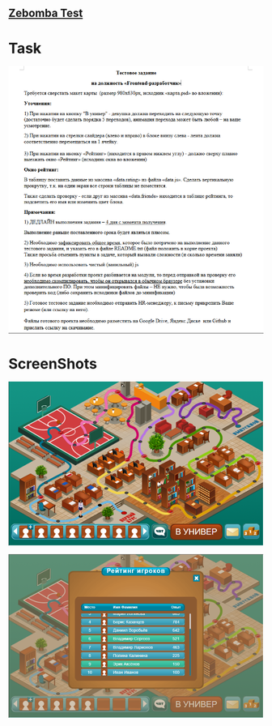 ## <a href="https://zebomba-testtask.netlify.app/">Zebomba Test</a>

# Task

![zebomba-task](https://github.com/stpkkk/ZebombaTask/blob/main/images/task.png)

# ScreenShots

![zebomba-task](https://github.com/stpkkk/ZebombaTask/blob/main/images/screenshot-1.png)

![zebomba-task](https://github.com/stpkkk/ZebombaTask/blob/main/images/screenshot-2.png)
